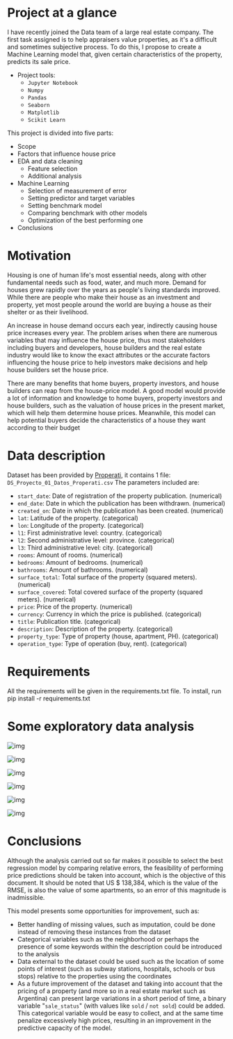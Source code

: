 # Project at a glance

I have recently joined the Data team of a large real estate company. The first task assigned is to help appraisers value properties, as it's a difficult and sometimes subjective process. To do this, I propose to create a Machine Learning model that, given certain characteristics of the property, predicts its sale price.

- Project tools:
  - `Jupyter Notebook`
  - `Numpy`
  - `Pandas`
  - `Seaborn`
  - `Matplotlib`
  - `Scikit Learn`

This project is divided into five parts:

- Scope
- Factors that influence house price
- EDA and data cleaning
  - Feature selection
  - Additional analysis
- Machine Learning
  - Selection of measurement of error
  - Setting predictor and target variables
  - Setting benchmark model
  - Comparing benchmark with other models
  - Optimization of the best performing one
- Conclusions

# Motivation
Housing is one of human life's most essential needs, along with other fundamental needs such as food, water, and much more. Demand for houses grew rapidly over the years as  people's living standards improved. While there are people who make their house as an investment and property, yet most people around the world are buying a house as their shelter or as their livelihood.

An increase in house demand occurs each year, indirectly causing house price increases every year. The problem arises when there are numerous variables that may influence the house price, thus most stakeholders including buyers and developers, house builders and the real estate industry would like to know the exact attributes or the accurate factors  influencing the house price to help investors make decisions and help house builders set the house price.

There  are many  benefits that  home buyers,  property investors, and house builders can reap from the house-price model. A good model would provide a lot of information and knowledge to home buyers, property investors and house builders, such as the valuation of house prices in the present market, which will help them determine house prices.  Meanwhile, this model can help potential buyers decide the characteristics of a house they want according to their budget

# Data description
Dataset has been provided by [Properati](https://www.properati.com.ar/data), it contains 1 file: `DS_Proyecto_01_Datos_Properati.csv`
The parameters included are:

- `start_date`: Date of registration of the property publication. (numerical)
- `end_date`: Date in which the publication has been withdrawn. (numerical)
- `created_on`: Date in which the publication has been created. (numerical)
- `lat`: Latitude of the property. (categorical)
- `lon`: Longitude of the property. (categorical)
- `l1`: First administrative level: country. (categorical)
- `l2`: Second administrative level: province. (categorical)
- `l3`: Third administrative level: city. (categorical)
- `rooms`: Amount of rooms. (numerical)
- `bedrooms`: Amount of bedrooms. (numerical)
- `bathrooms`: Amount of bathrooms. (numerical)
- `surface_total`: Total surface of the property (squared meters). (numerical)
- `surface_covered`: Total covered surface of the property (squared meters). (numerical)
- `price`: Price of the property. (numerical)
- `currency`: Currency in which the price is published. (categorical)
- `title`: Publication title. (categorical)
- `description`: Description of the property. (categorical)
- `property_type`: Type of property (house, apartment, PH). (categorical)
- `operation_type`: Type of operation (buy, rent). (categorical)

# Requirements
All the requirements will be given in the requirements.txt file. To install, run pip install -r requirements.txt

# Some exploratory data analysis

![img](https://i.imgur.com/TQUSCsM.png)

![img](https://i.imgur.com/6EJ0IsP.png)

![img](https://i.imgur.com/ZncBweE.png)

![img](https://i.imgur.com/No65L68.png)

![img](https://i.imgur.com/oYR0MF9.png)

![img](https://i.imgur.com/JW7TDxE.png)

# Conclusions

Although the analysis carried out so far makes it possible to select the best regression model by comparing relative errors, the feasibility of performing price predictions should be taken into account, which is the objective of this document. It should be noted that US $ 138,384, which is the value of the RMSE, is also the value of some apartments, so an error of this magnitude is inadmissible.

This model presents some opportunities for improvement, such as:

- Better handling of missing values, such as imputation, could be done instead of removing these instances from the dataset
- Categorical variables such as the neighborhood or perhaps the presence of some keywords within the description could be introduced to the analysis
- Data external to the dataset could be used such as the location of some points of interest (such as subway stations, hospitals, schools or bus stops) relative to the properties using the coordinates
- As a future improvement of the dataset and taking into account that the pricing of a property (and more so in a real estate market such as Argentina) can present large variations in a short period of time, a binary variable "`sale_status`" (with values like `sold` / `not sold`) could be added. This categorical variable would be easy to collect, and at the same time penalize excessively high prices, resulting in an improvement in the predictive capacity of the model.
